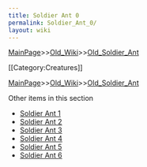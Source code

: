 ```yaml
---
title: Soldier Ant 0
permalink: Soldier_Ant_0/
layout: wiki
---
```


[MainPage](/keeperrl_wiki/ "wikilink")>>[Old_Wiki](/keeperrl_wiki/Old_Wiki "wikilink")>>[Old_Soldier_Ant](/keeperrl_wiki/Old_Soldier_Ant "wikilink")

[[Category:Creatures]]

[MainPage](/keeperrl_wiki/ "wikilink")>>[Old_Wiki](/keeperrl_wiki/Old_Wiki "wikilink")>>[Old_Soldier_Ant](/keeperrl_wiki/Old_Soldier_Ant "wikilink")

Other items in this section
-    [Soldier Ant 1](/keeperrl_wiki/Soldier_Ant_1 "wikilink")
-    [Soldier Ant 2](/keeperrl_wiki/Soldier_Ant_2 "wikilink")
-    [Soldier Ant 3](/keeperrl_wiki/Soldier_Ant_3 "wikilink")
-    [Soldier Ant 4](/keeperrl_wiki/Soldier_Ant_4 "wikilink")
-    [Soldier Ant 5](/keeperrl_wiki/Soldier_Ant_5 "wikilink")
-    [Soldier Ant 6](/keeperrl_wiki/Soldier_Ant_6 "wikilink")
